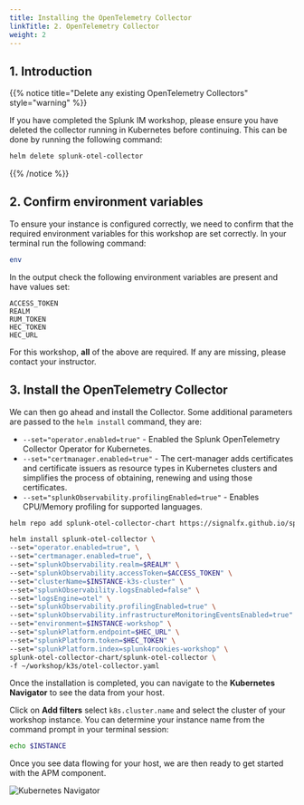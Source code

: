 ```yaml
---
title: Installing the OpenTelemetry Collector
linkTitle: 2. OpenTelemetry Collector
weight: 2
---
```


## 1. Introduction

{{% notice title="Delete any existing OpenTelemetry Collectors" style="warning" %}}

If you have completed the Splunk IM workshop, please ensure you have deleted the collector running in Kubernetes before continuing. This can be done by running the following command:

``` bash
helm delete splunk-otel-collector
```

{{% /notice %}}

## 2. Confirm environment variables

To ensure your instance is configured correctly, we need to confirm that the required environment variables for this workshop are set correctly. In your terminal run the following command:

``` bash
env
```

In the output check the following environment variables are present and have values set:

```text
ACCESS_TOKEN
REALM
RUM_TOKEN
HEC_TOKEN
HEC_URL
```

For this workshop, **all** of the above are required. If any are missing, please contact your instructor.

## 3. Install the OpenTelemetry Collector

We can then go ahead and install the Collector. Some additional parameters are passed to the `helm install` command, they are:

* `--set="operator.enabled=true"` - Enabled the Splunk OpenTelemetry Collector Operator for Kubernetes.
* `--set="certmanager.enabled=true"` - The cert-manager adds certificates and certificate issuers as resource types in Kubernetes clusters and simplifies the process of obtaining, renewing and using those certificates.
* `--set="splunkObservability.profilingEnabled=true"` - Enables CPU/Memory profiling for supported languages.

``` bash
helm repo add splunk-otel-collector-chart https://signalfx.github.io/splunk-otel-collector-chart && helm repo update
```

``` bash
helm install splunk-otel-collector \
--set="operator.enabled=true", \
--set="certmanager.enabled=true", \
--set="splunkObservability.realm=$REALM" \
--set="splunkObservability.accessToken=$ACCESS_TOKEN" \
--set="clusterName=$INSTANCE-k3s-cluster" \
--set="splunkObservability.logsEnabled=false" \
--set="logsEngine=otel" \
--set="splunkObservability.profilingEnabled=true" \
--set="splunkObservability.infrastructureMonitoringEventsEnabled=true" \
--set="environment=$INSTANCE-workshop" \
--set="splunkPlatform.endpoint=$HEC_URL" \
--set="splunkPlatform.token=$HEC_TOKEN" \
--set="splunkPlatform.index=splunk4rookies-workshop" \
splunk-otel-collector-chart/splunk-otel-collector \
-f ~/workshop/k3s/otel-collector.yaml
```

Once the installation is completed, you can navigate to the **Kubernetes Navigator** to see the data from your host.

Click on **Add filters** select `k8s.cluster.name` and select the cluster of your workshop instance.
You can determine your instance name from the command prompt in your terminal session:

```bash
echo $INSTANCE
```

Once you see data flowing for your host, we are then ready to get started with the APM component.

![Kubernetes Navigator](../images/k8s-navigator.png)
